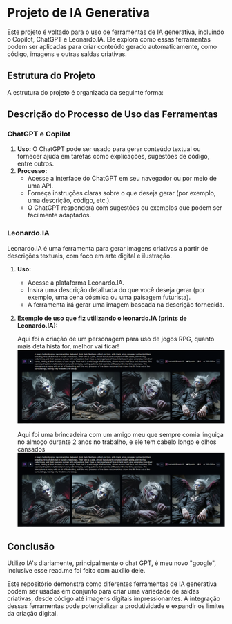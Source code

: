 # Projeto de IA Generativa

Este projeto é voltado para o uso de ferramentas de IA generativa, incluindo o Copilot, ChatGPT e Leonardo.IA. Ele explora como essas ferramentas podem ser aplicadas para criar conteúdo gerado automaticamente, como código, imagens e outras saídas criativas.

## Estrutura do Projeto

A estrutura do projeto é organizada da seguinte forma:

## Descrição do Processo de Uso das Ferramentas

### ChatGPT e Copilot

1. **Uso:** O ChatGPT pode ser usado para gerar conteúdo textual ou fornecer ajuda em tarefas como explicações, sugestões de código, entre outros.
2. **Processo:**
   - Acesse a interface do ChatGPT em seu navegador ou por meio de uma API.
   - Forneça instruções claras sobre o que deseja gerar (por exemplo, uma descrição, código, etc.).
   - O ChatGPT responderá com sugestões ou exemplos que podem ser facilmente adaptados.

### Leonardo.IA

Leonardo.IA é uma ferramenta para gerar imagens criativas a partir de descrições textuais, com foco em arte digital e ilustração.

1. **Uso:** 
   - Acesse a plataforma Leonardo.IA.
   - Insira uma descrição detalhada do que você deseja gerar (por exemplo, uma cena cósmica ou uma paisagem futurista).
   - A ferramenta irá gerar uma imagem baseada na descrição fornecida.

2. **Exemplo de uso que fiz utilizando o leonardo.IA (prints de Leonardo.IA):**
   
   Aqui foi a criação de um personagem para uso de jogos RPG, quanto mais detalhista for, melhor vai ficar!
   ![alt text](LeoIA.png)
   
   Aqui foi uma brincadeira com um amigo meu que sempre comia linguiça no almoço durante 2 anos no trabalho, e ele tem cabelo longo e olhos cansados
   ![alt text](LeoIA-1.png)


## Conclusão

Utilizo IA's diariamente, principalmente o chat GPT, é meu novo "google", inclusive esse read.me foi feito com auxílio dele.

Este repositório demonstra como diferentes ferramentas de IA generativa podem ser usadas em conjunto para criar uma variedade de saídas criativas, desde código até imagens digitais impressionantes. A integração dessas ferramentas pode potencializar a produtividade e expandir os limites da criação digital.
